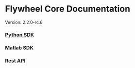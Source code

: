 # Flywheel Core Documentation
Version: 2.2.0-rc.6

### [Python SDK](python/)

### [Matlab SDK](matlab/)

### [Rest API](swagger/index.html)

